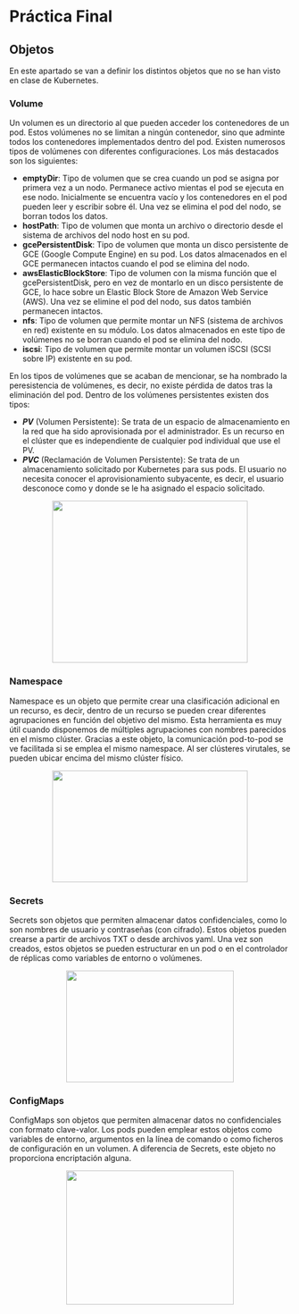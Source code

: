 # Práctica Final
## Objetos
En este apartado se van a definir los distintos objetos que no se han visto en clase de Kubernetes.
### Volume
Un volumen es un directorio al que pueden acceder los contenedores de un pod. Estos volúmenes no se limitan a ningún contenedor, sino que adminte todos los contenedores implementados dentro del pod. Existen numerosos tipos de volúmenes con diferentes configuraciones. Los más destacados son los siguientes:
  * **emptyDir**: Tipo de volumen que se crea cuando un pod se asigna por primera vez a un nodo. Permanece activo mientas el pod se ejecuta en ese nodo. Inicialmente se encuentra vacío y los contenedores en el pod pueden leer y escribir sobre él. Una vez se elimina el pod del nodo, se borran todos los datos.
  * **hostPath**: Tipo de volumen que monta un archivo o directorio desde el sistema de archivos del nodo host en su pod.
  * **gcePersistentDisk**: Tipo de volumen que monta un disco persistente de GCE (Google Compute Engine) en su pod. Los datos almacenados en el GCE permanecen intactos cuando el pod se elimina del nodo.
  * **awsElasticBlockStore**: Tipo de volumen con la misma función que el gcePersistentDisk, pero en vez de montarlo en un disco persistente de GCE, lo hace sobre un Elastic Block Store de Amazon Web Service (AWS). Una vez se elimine el pod del nodo, sus datos también permanecen intactos. 
  * **nfs**: Tipo de volumen que permite montar un NFS (sistema de archivos en red) existente en su módulo. Los datos almacenados en este tipo de volúmenes no se borran cuando el pod se elimina del nodo.
  * **iscsi**: Tipo de volumen que permite montar un volumen iSCSI (SCSI sobre IP) existente en su pod. 

En los tipos de volúmenes que se acaban de mencionar, se ha nombrado la peresistencia de volúmenes, es decir, no existe pérdida de datos tras la eliminación del pod. Dentro de los volúmenes persistentes existen dos tipos:
  * ***PV*** (Volumen Persistente): Se trata de un espacio de almacenamiento en la red que ha sido aprovisionada por el administrador. Es un recurso en el clúster que es independiente de cualquier pod individual que use el PV. 
  * ***PVC*** (Reclamación de Volumen Persistente): Se trata de un almacenamiento solicitado por Kubernetes para sus pods. El usuario no necesita conocer el aprovisionamiento subyacente, es decir, el usuario desconoce como y donde se le ha asignado el espacio solicitado. 
  
<p align="center">
 <img src="https://assets.openshift.com/hubfs/Imported_Blog_Media/pv_arch.png" width="350" height="290" />
</p>
  
### Namespace
Namespace es un objeto que permite crear una clasificación adicional en un recurso, es decir, dentro de un recurso se pueden crear diferentes agrupaciones en función del objetivo del mismo. Esta herramienta es muy útil cuando disponemos de múltiples agrupaciones con nombres parecidos en el mismo clúster. Gracias a este objeto, la comunicación pod-to-pod se ve facilitada si se emplea el mismo namespace. Al ser clústeres virutales, se pueden ubicar encima del mismo clúster físico. 
<p align="center">
 <img src="https://cdn.hashnode.com/res/hashnode/image/upload/v1624180587417/PJTk9hiNv.png?auto=compress,format&format=webp" width="350" height="200" />
</p>

### Secrets
Secrets son objetos que permiten almacenar datos confidenciales, como lo son nombres de usuario y contraseñas (con cifrado). Estos objetos pueden crearse a partir de archivos TXT o desde archivos yaml. Una vez son creados, estos objetos se pueden estructurar en un pod o en el controlador de réplicas como variables de entorno o volúmenes. 
<p align="center">
 <img src="https://drek4537l1klr.cloudfront.net/yuen/v-6/Figures/07_img_0001.png" width="300" height="200" />
</p>

### ConfigMaps
ConfigMaps son objetos que permiten almacenar datos no confidenciales con formato clave-valor. Los pods pueden emplear estos objetos como variables de entorno, argumentos en la línea de comando o como ficheros de configuración en un volumen. A diferencia de Secrets, este objeto no proporciona encriptación alguna. 

<p align="center">
 <img src="https://drek4537l1klr.cloudfront.net/luksa/Figures/07fig02.jpg" width="300" height="240" />
</p>
